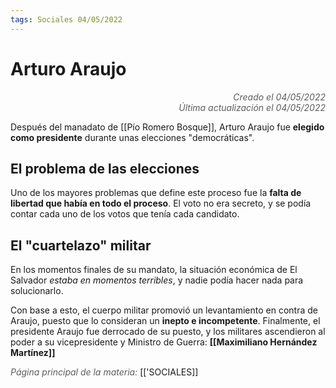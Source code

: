 ```yaml
---
tags: Sociales 04/05/2022
---
```


# Arturo Araujo
<div style="text-align: right; opacity: 0.7; font-style: italic;">Creado el 04/05/2022</div>
<div style="text-align: right; opacity: 0.7; font-style: italic;">Última actualización el 04/05/2022</div>

Después del manadato de [[Pío Romero Bosque]], Arturo Araujo fue **elegido como presidente** durante unas elecciones "democráticas".

## El problema de las elecciones

Uno de los mayores problemas que define este proceso fue la **falta de libertad que había en todo el proceso**. El voto no era secreto, y se podía contar cada uno de los votos que tenía cada candidato.

## El "cuartelazo" militar

En los momentos finales de su mandato, la situación económica de El Salvador *estaba en momentos terribles*, y nadie podía hacer nada para solucionarlo.

Con base a esto, el cuerpo militar promovió un levantamiento en contra de Araujo, puesto que lo consideran un **inepto e incompetente**. Finalmente, el presidente Araujo fue derrocado de su puesto, y los militares ascendieron al poder a su vicepresidente y Ministro de Guerra: **[[Maximiliano Hernández Martínez]]**

<span style="opacity: 0.7; font-style: italic;">Página principal de la materia:</span> [['SOCIALES]]
